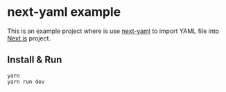 # next-yaml example

This is an example project where is use [next-yaml](https://github.com/ondrejsika/next-yaml) to import YAML file into [Next.js](https://nextjs.org) project.

## Install & Run

```
yarn
yarn run dev
```
